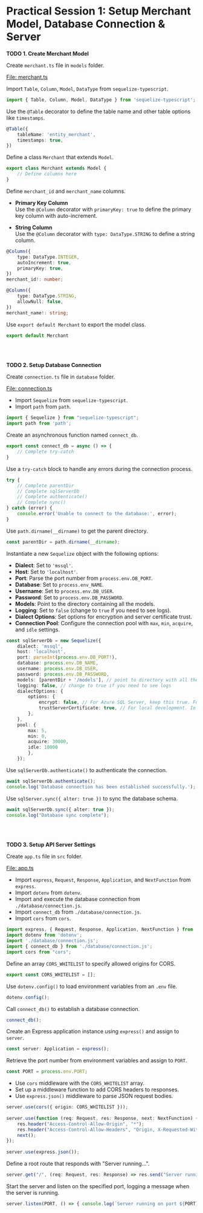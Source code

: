 # Practical Session 1: Setup Merchant Model, Database Connection & Server

**TODO 1. Create Merchant Model**

Create `merchant.ts` file in `models` folder.

<u>File: merchant.ts</u>

Import `Table`, `Column`, `Model`, `DataType` from `sequelize-typescript`.

```typescript
import { Table, Column, Model, DataType } from 'sequelize-typescript';
```

Use the `@Table` decorator to define the table name and other table options like `timestamps`.

```typescript
@Table({
    tableName: 'entity_merchant',
    timestamps: true,
})
```

Define a class `Merchant` that extends `Model`.

```typescript
export class Merchant extends Model {
    // Define columns here
}
```

Define `merchant_id` and `merchant_name` columns.
- **Primary Key Column**<br>
    Use the `@Column` decorator with `primaryKey: true` to define the primary key column with auto-increment.

- **String Column**<br>
    Use the `@Column` decorator with `type: DataType.STRING` to define a string column.

```typescript
@Column({
    type: DataType.INTEGER,
    autoIncrement: true,
    primaryKey: true,
})
merchant_id!: number;

@Column({
    type: DataType.STRING,
    allowNull: false,
})
merchant_name!: string;
```

Use `export default Merchant` to export the model class.

```typescript
export default Merchant
```
<br><br>

**TODO 2. Setup Database Connection**

Create `connection.ts` file in `database` folder.

<u>File: connection.ts</u>

- Import `Sequelize` from `sequelize-typescript`.
- Import `path` from `path`.

```typescript
import { Sequelize } from "sequelize-typescript";
import path from 'path';
```

Create an asynchronous function named `connect_db`.

```typescript
export const connect_db = async () => {
    // Complete try-catch
}
```

Use a `try-catch` block to handle any errors during the connection process.

```typescript
try {
    // Complete parentDir
    // Complete sqlServerDb
    // Complete authenticate()
    // Complete sync()
} catch (error) {
    console.error('Unable to connect to the database:', error);
}
```

Use `path.dirname(__dirname)` to get the parent directory.

```typescript
const parentDir = path.dirname(__dirname);
```

Instantiate a new `Sequelize` object with the following options:
- **Dialect**: Set to `'mssql'`.
- **Host**: Set to `'localhost'`.
- **Port**: Parse the port number from `process.env.DB_PORT`.
- **Database**: Set to `process.env_NAME`.
- **Username**: Set to `process.env.DB_USER`.
- **Password**: Set to `process.env.DB_PASSWORD`.
- **Models**: Point to the directory containing all the models.
- **Logging**: Set to `false` (change to `true` if you need to see logs).
- **Dialect Options**: Set options for encryption and server certificate trust.
- **Connection Pool**: Configure the connection pool with `max`, `min`, `acquire`, and `idle` settings.

```typescript
const sqlServerDb = new Sequelize({
    dialect: 'mssql',
    host: 'localhost',
    port: parseInt(process.env.DB_PORT!),
    database: process.env.DB_NAME,
    username: process.env.DB_USER,
    password: process.env.DB_PASSWORD,
    models: [parentDir + '/models'], // point to directory with all the models
    logging: false, // change to true if you need to see logs
    dialectOptions: {
        options: {
            encrypt: false, // For Azure SQL Server, keep this true. For local SQL Server, you might set it to false.
            trustServerCertificate: true, // For local development. In production, you should use a proper certificate.
        },
    },
    pool: {
        max: 5,
        min: 0,
        acquire: 30000,
        idle: 10000
        },
    });
```

Use `sqlServerDb.authenticate()` to authenticate the connection.

```typescript
await sqlServerDb.authenticate();
console.log('Database connection has been established successfully.');
```

Use `sqlServer.sync({ alter: true })` to sync the database schema.

```typescript
await sqlServerDb.sync({ alter: true });
console.log("Database sync complete");
```

<br><br>

**TODO 3. Setup API Server Settings**

Create `app.ts` file in `src` folder.

<u>File: app.ts</u>

- Import `express`, `Request`, `Response`, `Application`, and `NextFunction` from `express`.
- Import `dotenv` from `dotenv`.
- Import and execute the database connection from `./database/connection.js`.
- Import `connect_db` from `./database/connection.js`.
- Import `cors` from `cors`.

```typescript
import express, { Request, Response, Application, NextFunction } from 'express';
import dotenv from 'dotenv';
import './database/connection.js';
import { connect_db } from './database/connection.js';
import cors from "cors";
```

Define an array `CORS_WHITELIST` to specify allowed origins for CORS.

```typescript
export const CORS_WHITELIST = [];
```

Use `dotenv.config()` to load environment variables from an `.env` file.

```typescript
dotenv.config();
```

Call `connect_db()` to establish a database connection.

```typescript
connect_db();
```

Create an Express application instance using `express()` and assign to `server`.

```typescript
const server: Application = express();
```

Retrieve the port number from environment variables and assign to `PORT`.

```typescript
const PORT = process.env.PORT;
```

- Use `cors` middleware with the `CORS_WHITELIST` array.
- Set up a middleware function to add CORS headers to responses.
- Use `express.json()` middleware to parse JSON request bodies.

```typescript
server.use(cors({ origin: CORS_WHITELIST }));
   
server.use(function (req: Request, res: Response, next: NextFunction) {
    res.header("Access-Control-Allow-Origin", "*");
    res.header("Access-Control-Allow-Headers", "Origin, X-Requested-With, Content-Type, Accept");
    next();
});
    
server.use(express.json());
```

Define a root route that responds with "Server running...".

```typescript
server.get("/", (req: Request, res: Response) => res.send("Server running..."));
```

Start the server and listen on the specified port, logging a message when the server is running.

```typescript
server.listen(PORT, () => { console.log(`Server running on port ${PORT}`) });
```